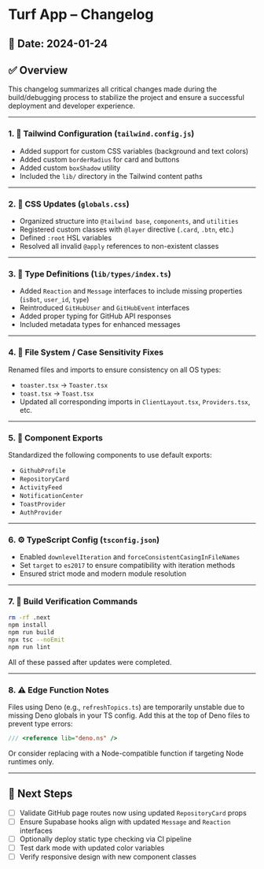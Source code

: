 # Turf App – Changelog

## 📅 Date: 2024-01-24

## ✅ Overview
This changelog summarizes all critical changes made during the build/debugging process to stabilize the project and ensure a successful deployment and developer experience.

---

### 1. 🎨 Tailwind Configuration (`tailwind.config.js`)
- Added support for custom CSS variables (background and text colors)
- Added custom `borderRadius` for card and buttons
- Added custom `boxShadow` utility
- Included the `lib/` directory in the Tailwind content paths

---

### 2. 💅 CSS Updates (`globals.css`)
- Organized structure into `@tailwind base`, `components`, and `utilities`
- Registered custom classes with `@layer` directive (`.card`, `.btn`, etc.)
- Defined `:root` HSL variables
- Resolved all invalid `@apply` references to non-existent classes

---

### 3. 🧠 Type Definitions (`lib/types/index.ts`)
- Added `Reaction` and `Message` interfaces to include missing properties (`isBot`, `user_id`, `type`)
- Reintroduced `GitHubUser` and `GitHubEvent` interfaces
- Added proper typing for GitHub API responses
- Included metadata types for enhanced messages

---

### 4. 📁 File System / Case Sensitivity Fixes
Renamed files and imports to ensure consistency on all OS types:
- `toaster.tsx` → `Toaster.tsx`
- `toast.tsx` → `Toast.tsx`
- Updated all corresponding imports in `ClientLayout.tsx`, `Providers.tsx`, etc.

---

### 5. 🧩 Component Exports
Standardized the following components to use default exports:
- `GithubProfile`
- `RepositoryCard`
- `ActivityFeed`
- `NotificationCenter`
- `ToastProvider`
- `AuthProvider`

---

### 6. ⚙️ TypeScript Config (`tsconfig.json`)
- Enabled `downlevelIteration` and `forceConsistentCasingInFileNames`
- Set `target` to `es2017` to ensure compatibility with iteration methods
- Ensured strict mode and modern module resolution

---

### 7. 🧪 Build Verification Commands

```bash
rm -rf .next
npm install
npm run build
npx tsc --noEmit
npm run lint
```

All of these passed after updates were completed.

---

### 8. ⚠️ Edge Function Notes
Files using Deno (e.g., `refreshTopics.ts`) are temporarily unstable due to missing Deno globals in your TS config. Add this at the top of Deno files to prevent type errors:

```ts
/// <reference lib="deno.ns" />
```

Or consider replacing with a Node-compatible function if targeting Node runtimes only.

---

## 📌 Next Steps
- [ ] Validate GitHub page routes now using updated `RepositoryCard` props
- [ ] Ensure Supabase hooks align with updated `Message` and `Reaction` interfaces
- [ ] Optionally deploy static type checking via CI pipeline
- [ ] Test dark mode with updated color variables
- [ ] Verify responsive design with new component classes 